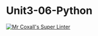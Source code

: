 # Unit3-06-Python
[![Mr Coxall's Super Linter](https://github.com/ICS3U-C-Programming-ReidM/Unit3-06-Python/workflows/Mr%20Coxall's%20Super%20Linter/badge.svg)](https://github.com/ICS3U-C-Programming-ReidM/Unit3-06-Python/actions/)

